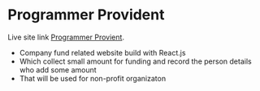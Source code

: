 # Programmer Provident

Live site link [Programmer Provient](https://programmer-provident.netlify.app/).

* Company fund related website build with React.js
* Which collect small amount for funding and record the person details who add some amount
* That will be used for non-profit organizaton

